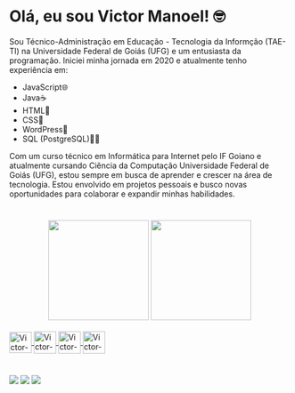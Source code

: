 # Olá, eu sou Victor Manoel! 🤓
Sou Técnico-Administração em Educação - Tecnologia da Informção (TAE-TI) na Universidade Federal de Goiás (UFG) e um entusiasta da programação. Iniciei minha jornada em 2020 e atualmente tenho experiência em:

- JavaScript🌐
- Java☕
- HTML📄
- CSS🎨
- WordPress📝
- SQL (PostgreSQL)🏦🎲

Com um curso técnico em Informática para Internet pelo IF Goiano e atualmente cursando Ciência da Computação Universidade Federal de Goiás (UFG), estou sempre em busca de aprender e crescer na área de tecnologia. Estou envolvido em projetos pessoais e busco novas oportunidades para colaborar e expandir minhas habilidades.

#

<div align="center">
  <a href="https://github.com/VictorGelado"><img height="180em" src="https://github-readme-stats.vercel.app/api?username=VictorGelado&count_private=true&show_icons=true&theme=dark&border_radius=10px&title_color=8257e5&icon_color=4b70f1&text_color=fff&layout=compact&langs_count=7&include_all_commits=true"/></a>
  <a href="https://github.com/VictorGelado"><img height="180em" src="https://github-readme-stats.vercel.app/api/top-langs/?username=VictorGelado&layout=compact&card_width=400"></a>
</div><br/>

<div>
  <a href="https://github.com/VictorGelado">
  <img align="center" alt="Victor-Js" height="38" width="40" src="https://cdn.jsdelivr.net/gh/devicons/devicon/icons/javascript/javascript-original.svg"/>
  <img align="center" alt="Victor-Java" height="40" width="40" src="https://cdn.jsdelivr.net/gh/devicons/devicon/icons/java/java-original.svg"/>
  <img align="center" alt="Victor-HTML" height="40" width="40" src="https://cdn.jsdelivr.net/gh/devicons/devicon/icons/html5/html5-original-wordmark.svg"/>
  <img align="center" alt="Victor-CSS" height="40" width="40" src="https://cdn.jsdelivr.net/gh/devicons/devicon/icons/css3/css3-original-wordmark.svg"/></a>
</div>

#
<div>
  <a href="https://www.instagram.com/victorgelado_dev/" target="_blank"><img src="https://img.shields.io/badge/Instagram-E4405F?style=for-the-badge&logo=instagram&logoColor=white"></a>
  <a href="https://www.linkedin.com/in/victorgelado/" target="_blank"/><img src="https://img.shields.io/badge/LinkedIn-0077B5?style=for-the-badge&logo=linkedin&logoColor=white"/></a>
  <a href="mailto:victorgeladocontato@gmail.com" target="_blank"><img src="https://img.shields.io/badge/Gmail-D14836?style=for-the-badge&logo=gmail&logoColor=white"/>
</div>

<!--
[![Anurag's GitHub stats](https://github-readme-stats.vercel.app/api?username=VictorGelado&count_private=true&show_icons=true&theme=dark&border_radius=10px&title_color=8257e5&icon_color=4b70f1&text_color=fff)](https://github.com/VictorGelado/)
[![Top Langs](https://github-readme-stats.vercel.app/api/top-langs/?username=VictorGelado&theme=dark&border_radius=10px&layout=compact&card_width=400&text_color=fff&title_color=8257e5)](https://github.com/VictorGelado/)-->
